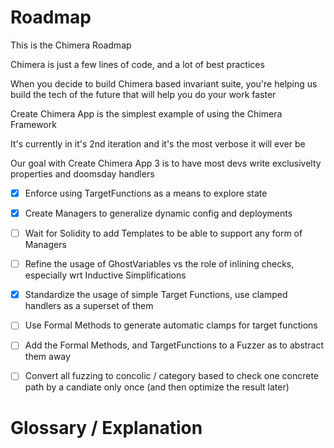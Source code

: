 # Roadmap

This is the Chimera Roadmap

Chimera is just a few lines of code, and a lot of best practices

When you decide to build Chimera based invariant suite, you're helping us build the tech of the future that will help you do your work faster

Create Chimera App is the simplest example of using the Chimera Framework

It's currently in it's 2nd iteration and it's the most verbose it will ever be

Our goal with Create Chimera App 3 is to have most devs write exclusivelty properties and doomsday handlers

- [X] Enforce using TargetFunctions as a means to explore state
- [X] Create Managers to generalize dynamic config and deployments
- [ ] Wait for Solidity to add Templates to be able to support any form of Managers
- [ ] Refine the usage of GhostVariables vs the role of inlining checks, especially wrt Inductive Simplifications
- [X] Standardize the usage of simple Target Functions, use clamped handlers as a superset of them
- [ ] Use Formal Methods to generate automatic clamps for target functions
- [ ] Add the Formal Methods, and TargetFunctions to a Fuzzer as to abstract them away
- [ ] Convert all fuzzing to concolic / category based to check one concrete path by a candiate only once (and then optimize the result later)



# Glossary / Explanation